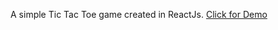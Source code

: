 
A simple Tic Tac Toe game created in ReactJs.
<a href="https://tic-tac-toe-5ddca.web.app/">Click for Demo</a>

